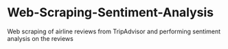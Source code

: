 # Web-Scraping-Sentiment-Analysis
Web scraping of airline reviews from TripAdvisor and performing sentiment analysis on the reviews
